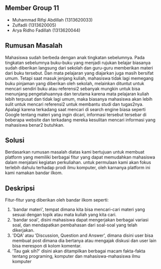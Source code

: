 ## Member Group 11
- Muhammad Rifqi Abdillah (1313620033)
- Zulfadli (1313620005)
- Arya Ridho Fadillah (1313620044)

## Rumusan Masalah
Mahasiswa sudah berbeda dengan anak tingkatan sebelumnya. Pada tingkatan sebelumnya buku-buku yang menjadi rujukan belajar biasanya sudah diberikan langsung dari sekolah dan guru-guru memberikan materi dari buku tersebut. Dan mata pelajaran yang diajarkan juga masih bersifat umum. Tetapi saat masuk jenjang kuliah, mahasiswa tidak lagi memegang buku pinjaman yang diberikan oleh sekolah, melainkan dituntut untuk mencari sendiri buku atau referensi2 sebanyak mungkin untuk bisa menunjang pengetahuannya dan terutama karena mata pelajaran kuliah lebih terpusat dan tidak lagi umum, maka biasanya mahasiswa akan lebih sulit untuk mencari referensi2 untuk membantu studi dan tugas2nya. Apalagi karena terkadang saat mencari di search engine biasa seperti Google tentang materi yang ingin dicari, informasi tersebut tersebar di beberapa website dan terkadang mereka kesulitan mencari informasi yang mahasiswa benar2 butuhkan.

## Solusi
Berdasarkan rumusan masalah diatas kami bertujuan untuk membuat platform yang memiliki berbagai fitur yang dapat memudahkan mahasiswa dalam menjalani kegiatan perkuliahan. untuk permulaan kami akan fokus terlebih dahulu terhadap prodi ilmu komputer, oleh karnanya platform ini kami namakan bandar ilkom.

## Deskripsi
Fitur-fitur yang diberikan oleh bandar ilkom seperti:
1. 'bandar materi', tempat dimana kita bisa mencari-cari materi yang sesuai dengan topik atau mata kuliah yang kita cari.
2. 'bandar soal', disini mahasiswa dapat mengerjakan berbagai variasi soal, dan mendapatkan pembahasan dari soal-soal yang telah dikerjakan.
3. 'DQA' atau 'Discussion, Question and Answer', dimana disini user bisa membuat post dimana dia bertanya atau mengajak diskusi dan user lain bisa merespon di kolom komentar.
4. 'Tau gak sih?' disini akan ditampilkan berbagai macam fakta-fakta tentang programing, komputer dan mahasiswa-mahasiswa ilmu komputer 



